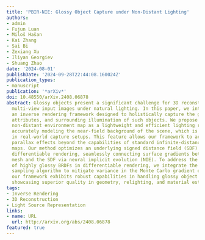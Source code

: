 ```yaml
---
title: 'PBIR-NIE: Glossy Object Capture under Non-Distant Lighting'
authors:
- admin
- Fujun Luan
- Miloš Hašan
- Kai Zhang
- Sai Bi
- Zexiang Xu
- Iliyan Georgiev
- Shuang Zhao
date: '2024-08-01'
publishDate: '2024-09-28T22:44:08.160024Z'
publication_types:
- manuscript
publication: '*arXiv*'
doi: 10.48550/arXiv.2408.06878
abstract: Glossy objects present a significant challenge for 3D reconstruction from
  multi-view input images under natural lighting. In this paper, we introduce PBIR-NIE,
  an inverse rendering framework designed to holistically capture the geometry, material
  attributes, and surrounding illumination of such objects. We propose a novel parallax-aware
  non-distant environment map as a lightweight and efficient lighting representation,
  accurately modeling the near-field background of the scene, which is commonly encountered
  in real-world capture setups. This feature allows our framework to accommodate complex
  parallax effects beyond the capabilities of standard infinite-distance environment
  maps. Our method optimizes an underlying signed distance field (SDF) through physics-based
  differentiable rendering, seamlessly connecting surface gradients between a triangle
  mesh and the SDF via neural implicit evolution (NIE). To address the intricacies
  of highly glossy BRDFs in differentiable rendering, we integrate the antithetic
  sampling algorithm to mitigate variance in the Monte Carlo gradient estimator. Consequently,
  our framework exhibits robust capabilities in handling glossy object reconstruction,
  showcasing superior quality in geometry, relighting, and material estimation.
tags:
- Inverse Rendering
- 3D Reconstruction
- Light Source Representation
links:
- name: URL
  url: http://arxiv.org/abs/2408.06878
featured: true
---
```

